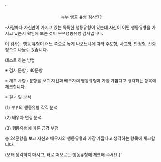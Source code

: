 `<center> 부부 행동 유형 검사란?</center>

-사람마다 자신만이 가지고 있는 독특한 행동유형이 있는데 자신이 어떤 행동유형을 가지고 있는지 확인해 보는 것이 부부행동유형 검사입니다. 

이 검사는 행동 유형이 어느 쪽으로 높게 나오느냐에 따라 주도형, 사교형, 안정형, 신중형으로 나눌수 있습니다.

테스트 하는 방법

※ 검사 문항 : 40문항

※ 체크 사항 : 문항을 보고 자신과 배우자의 행동유형과 가장 가깝다고 생각하는 항목에 체크합니다.

※ 결과 및 분석

(1) 부부의 행동유형 각각 분석

(2) 배우자 연결 분석

(3) 행동유형에 따른 긍정 부정



총 24문항을 보고 자신과 배우자의 행동유형과 가장 가깝다고 생각하는 항목에 체크합니다.

(오래 생각하지 마시고, 바로 떠오르는 행동유형에 체크해 주세요.)`
